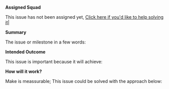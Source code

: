 **Assigned Squad**

This issue has not been assigned yet, [Click here  if you'd like to help solving it](https://github/Web3-API/dao/contribute.md)|


**Summary**

The issue or milestone in  a few words:

**Intended Outcome**

This issue is important because it will achieve:

**How will it work?**

Make is meassurable; This issue could be solved with the approach below: 